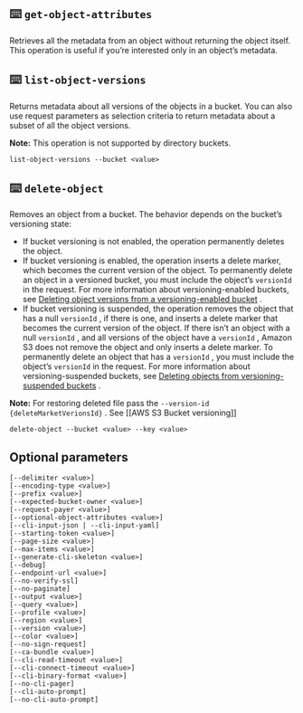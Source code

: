 
## ⌨️ `get-object-attributes`

Retrieves all the metadata from an object without returning the object itself. This operation is useful if you’re interested only in an object’s metadata.


## ⌨️ `list-object-versions`

Returns metadata about all versions of the objects in a bucket. You can also use request parameters as selection criteria to return metadata about a subset of all the object versions.

**Note:** This operation is not supported by directory buckets.

```
list-object-versions --bucket <value>
```

## ⌨️ `delete-object`

Removes an object from a bucket. The behavior depends on the bucket’s versioning state:

- If bucket versioning is not enabled, the operation permanently deletes the object.
- If bucket versioning is enabled, the operation inserts a delete marker, which becomes the current version of the object. To permanently delete an object in a versioned bucket, you must include the object’s `versionId` in the request. For more information about versioning-enabled buckets, see [Deleting object versions from a versioning-enabled bucket](https://docs.aws.amazon.com/AmazonS3/latest/userguide/DeletingObjectVersions.html) .
- If bucket versioning is suspended, the operation removes the object that has a null `versionId` , if there is one, and inserts a delete marker that becomes the current version of the object. If there isn’t an object with a null `versionId` , and all versions of the object have a `versionId` , Amazon S3 does not remove the object and only inserts a delete marker. To permanently delete an object that has a `versionId` , you must include the object’s `versionId` in the request. For more information about versioning-suspended buckets, see [Deleting objects from versioning-suspended buckets](https://docs.aws.amazon.com/AmazonS3/latest/userguide/DeletingObjectsfromVersioningSuspendedBuckets.html) .

**Note:** For restoring deleted file pass the `--version-id {deleteMarketVerionsId}` . See [[AWS S3 Bucket versioning]]

```
delete-object --bucket <value> --key <value>
```

## Optional parameters

```
[--delimiter <value>]
[--encoding-type <value>]
[--prefix <value>]
[--expected-bucket-owner <value>]
[--request-payer <value>]
[--optional-object-attributes <value>]
[--cli-input-json | --cli-input-yaml]
[--starting-token <value>]
[--page-size <value>]
[--max-items <value>]
[--generate-cli-skeleton <value>]
[--debug]
[--endpoint-url <value>]
[--no-verify-ssl]
[--no-paginate]
[--output <value>]
[--query <value>]
[--profile <value>]
[--region <value>]
[--version <value>]
[--color <value>]
[--no-sign-request]
[--ca-bundle <value>]
[--cli-read-timeout <value>]
[--cli-connect-timeout <value>]
[--cli-binary-format <value>]
[--no-cli-pager]
[--cli-auto-prompt]
[--no-cli-auto-prompt]
```